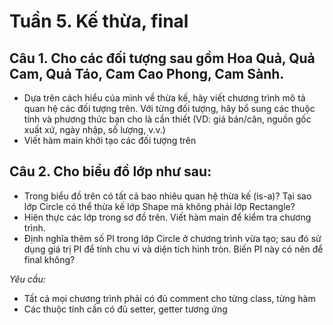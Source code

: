 # Tuần 5. Kế thừa, final
## Câu 1. Cho các đối tượng sau gồm Hoa Quả, Quả Cam, Quả Táo, Cam Cao Phong, Cam Sành.
- Dựa trên cách hiểu của mình về thừa kế, hãy viết chương trình mô tả quan hệ các đối tượng trên. 
Với từng đối tượng, hãy bổ sung các thuộc tính và phương thức bạn cho là cần thiết (VD: giá bán/cân, nguồn gốc xuất xứ, ngày nhập, số lượng, v.v.)
- Viết hàm main khởi tạo các đối tượng trên
## Câu 2. Cho biểu đồ lớp như sau:

- Trong biểu đồ trên có tất cả bao nhiêu quan hệ thừa kế (is-a)? Tại sao lớp Circle có thể thừa kế lớp Shape mà không phải lớp Rectangle?
- Hiện thực các lớp trong sơ đồ trên. Viết hàm main để kiểm tra chương trình.
- Định nghĩa thêm số PI trong lớp Circle ở chương trình vừa tạo; sau đó sử dụng giá trị PI để tính chu vi và diện tích hình tròn. Biến PI này có nên để final không?

*Yêu cầu:*
- Tất cả mọi chương trình phải có đủ comment cho từng class, từng hàm
- Các thuộc tính cần có đủ setter, getter tương ứng
